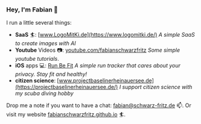 ### Hey, I'm Fabian 👋

I run a little several things:
 - **SaaS** 🏄: [www.LogoMitKi.de](https://www.logomitki.de/) *A simple SaaS to create images with AI*
 - **Youtube** Videos 📷: [youtube.com/fabianschwarzfritz](https://www.youtube.com/fabianschwarzfritz) *Some simple youtube tutorials*.
 - **iOS** apps 💻: [Run Be Fit](https://apps.apple.com/en/app/run-be-fit/id6463439731) *A simple run tracker that cares about your privacy. Stay fit and healthy!*
 - **citizen science**: [www.projectbaselinerheinauersee.de](https://projectbaselinerheinauersee.de/) *I support citizen science with my scuba diving hobby*

<!--
Here are some impressions 🥇 :
<img src="https://github.com/fabianschwarzfritz/fabianschwarzfritz/assets/1759672/dc948f31-ff5c-4605-9409-d928970825a3" width="120" />
<img src="https://github.com/fabianschwarzfritz/fabianschwarzfritz/assets/1759672/ce2aa23b-acf7-4cbf-9fd4-77cbde510037" width="120" />
<img src="https://github.com/fabianschwarzfritz/fabianschwarzfritz/assets/1759672/3150a898-3b64-42aa-9a0b-e16877600518" width="120" />
<img src="https://github.com/fabianschwarzfritz/fabianschwarzfritz/assets/1759672/a3455a17-b576-497c-a436-7f7bd29b3de2" width="120" />
<img src="https://github.com/fabianschwarzfritz/fabianschwarzfritz/assets/1759672/bb2277d4-5cb9-4d76-96ae-e8c2c6df73cd" width="120" />
-->

Drop me a note if you want to have a chat: fabian@schwarz-fritz.de 📫. Or visit my website [fabianschwarzfritz.github.io](https://fabianschwarzfritz.github.io/) 🏄.

<!--
**fabianschwarzfritz/fabianschwarzfritz** is a ✨ _special_ ✨ repository because its `README.md` (this file) appears on your GitHub profile.

Here are some ideas to get you started:

- 🔭 I’m currently working on ...
- 🌱 I’m currently learning ...
- 👯 I’m looking to collaborate on ...
- 🤔 I’m looking for help with ...
- 💬 Ask me about ...
- 📫 How to reach me: ...
- 😄 Pronouns: ...
- ⚡ Fun fact: ...
-->
